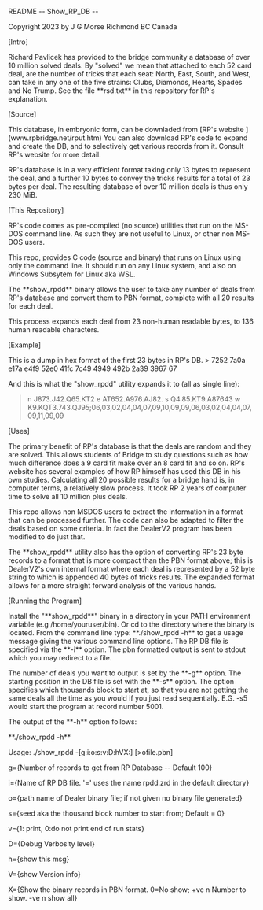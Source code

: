 <p>README -- Show_RP_DB  --</p>
<p>Copyright 2023 by J G Morse Richmond BC Canada</p>
<p>[Intro]</p>
Richard Pavlicek has provided to the bridge community a
database of over 10 million solved deals.
By "solved" we mean that attached to each 52 card
deal, are the number of tricks that each seat:
North, East, South, and West, can take in any one of
the five strains: Clubs, Diamonds, Hearts, Spades and 
No Trump.
See the file **rsd.txt** in this repository for RP's
explanation.
<p> </p>
<p>[Source] </p>
<p>This database, in embryonic form, can be downladed 
from [RP's website ](www.rpbridge.net/rput.htm)
You can also download RP's code to expand and create
the DB, and to selectively get various records from it.
Consult RP's website for more detail.</p>
<p> </p>
<p>RP's database is in a very efficient format taking only
13 bytes to represent the deal, and a further 10 bytes
to convey the tricks results for a total of 23 bytes 
per deal.
The resulting database of over 10 million deals is thus
only 230 MiB. </p>
<p> </p>
<p> [This Repository] </p>
<p>RP's code comes as pre-compiled (no source) utilities
that run on the MS-DOS command line. 
As such they are not useful to Linux, or other non
MS-DOS users.
<p>This repo, provides C code (source and binary) that
runs on Linux using only the command line.
It should run on any Linux system, and also
on Windows Subsytem for Linux aka WSL.</p>
<p>The **show_rpdd** binary allows the user to take any number of
deals from RP's database and convert them to PBN format,
complete with all 20 results for each deal.</p>
<p>This process expands each deal from 23 non-human readable bytes,
to 136 human readable characters.</p> 
<p> </p>
<p>[Example]</p>
<p>
This is a dump in hex format of the first 23 bytes in RP's DB.
> 7252 7a0a e17a e4f9 52e0 41fc 7c49 4949 492b 2a39 3967 67 

And this is what the "show_rpdd" utility expands it to (all as single line):
> n J873.J42.Q65.KT2 e AT652.A976.AJ82. s Q4.85.KT9.A87643 w K9.KQT3.743.QJ95;06,03,02,04,04,07,09,10,09,09,06,03,02,04,04,07,09,11,09,09


</p><p> </p>
<p>[Uses]</p>
<p>The primary benefit of RP's database is that the deals are random and they are solved. 
This allows students of Bridge to study questions such as how much difference does a 9 card fit make over an 8 card fit and so on. RP's website has several examples of how RP himself has used this DB in his own studies.
Calculating all 20 possible results for a bridge hand is, in computer terms, a relatively slow process. It took RP 2 years of computer time to solve all 10 million plus deals.
</p> 
<p>
This repo allows non MSDOS users to extract the information in a format that can be processed further. The code can also be adapted to filter the deals based on some criteria.
In fact the DealerV2 program has been modified to do just that.
</p><p>
The **show_rpdd** utility also has the option of converting RP's 23 byte records to a format that is more compact than the PBN format above; this is DealerV2's own internal format where each deal is represented by a 52 byte string to which is appended 40 bytes of tricks results.
The expanded format allows for a more straight forward analysis of the various hands.
</p>
<p> </p>
<p>[Running the Program]</p>
<p>Install the "**show_rpdd**" binary in a directory in your PATH environment variable (e.g /home/youruser/bin).
Or cd to the directory where the binary is located.
From the command line type: **./show_rpdd -h** to get a usage message giving the various command line options.
The RP DB file is specified via the **-i** option. 
The pbn formatted output is sent to stdout which you may redirect to a file.</p><p>
The number of deals you want to output is set by the **-g** option.
The starting position in the DB file is set with the **-s** option. The option specifies which thousands block to start at, so that you are not getting the same deals all the time as you would if you just read sequentially. E.G. -s5 would start the program at record number 5001.</p>
<p>
The output of the **-h** option follows:</p>
<p>**./show_rpdd -h**</p>
<p>Usage: ./show_rpdd -[g:i:o:s:v:D:hVX:] [>ofile.pbn] </p>
<p>g={Number of records to get from RP Database -- Default 100}</p> 
<p>i={Name of RP DB file. '=' uses the name rpdd.zrd in the default directory}</p>
<p>o={path name of Dealer binary file; if not given no binary file generated}</p>
<p>s={seed aka the thousand block number to start from; Default = 0}</p>
<p>v={1: print, 0:do not print end of run stats}</p> 
<p>D={Debug Verbosity level}</p> 
<p>h={show this msg}</p>
<p>V={show Version info}</p> 
<p>X={Show the binary records in PBN format. 0=No show; +ve n Number to show. -ve n show all}</p> 


